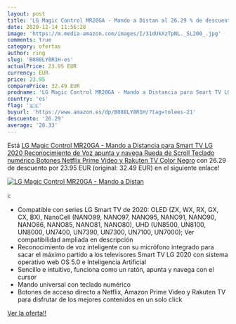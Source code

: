```yaml
---
layout: post
title: 'LG Magic Control MR20GA - Mando a Distan al 26.29 % de descuento'
date: 2020-12-14 11:56:28
image: 'https://m.media-amazon.com/images/I/31dUkXzTpNL._SL200_.jpg'
comments: true
category: ofertas
author: ring
slug: 'B088LY8R1H-es'
actualPrice: 23.95 EUR
currency: EUR
price: 23.95
comparePrice: 32.49 EUR
prodname: 'LG Magic Control MR20GA - Mando a Distancia para Smart TV LG 2020  Reconocimiento de Voz  apunta y navega  Rueda de Scroll  Teclado numérico  Botones Netflix  Prime Video y Rakuten TV  Color Negro'
country: 'es'
flag: '🇪🇸'
buyurl: 'https://www.amazon.es/dp/B088LY8R1H/?tag=tolees-21'
descuento: '26.29'
average: '28.33'
---
```


Está [LG Magic Control MR20GA - Mando a Distancia para Smart TV LG 2020  Reconocimiento de Voz  apunta y navega  Rueda de Scroll  Teclado numérico  Botones Netflix  Prime Video y Rakuten TV  Color Negro](https://www.amazon.es/dp/B088LY8R1H/?tag=tolees-21) con 26.29 de descuento por 23.95 EUR (original: 32.49 EUR) en el siguiente enlace!

[![LG Magic Control MR20GA - Mando a Distan](https://m.media-amazon.com/images/I/31dUkXzTpNL._SL200_.jpg)](https://www.amazon.es/dp/B088LY8R1H/?tag=tolees-21)

ℹ️:

- Compatible con series LG Smart TV de 2020: OLED (ZX, WX, RX, GX, CX, BX), NanoCell (NANO99, NANO97, NANO95, NANO91, NANO90, NANO86, NANO85, NANO81, NANO80), UHD (UN8500, UN8100, UN8000, UN7400, UN7390, UN7300, UN7100, UN7000); Ver compatibilidad ampliada en descripción
- Reconocimiento de voz inteligente con su micrófono integrado para sacar el máximo partido a los televisores Smart TV LG 2020 con sistema operativo web OS 5.0 e Inteligencia Artificial
- Sencillo e intuitivo, funciona como un ratón, apunta y navega con el cursor
- Mando universal con teclado numérico
- Botones de acceso directo a Netflix, Amazon Prime Video y Rakuten TV para disfrutar de los mejores contenidos en un solo click

[Ver la oferta!!](https://www.amazon.es/dp/B088LY8R1H/?tag=tolees-21)

